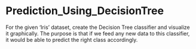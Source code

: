 # Prediction_Using_DecisionTree
For the given ‘Iris’ dataset, create the Decision Tree classifier and visualize it graphically. The purpose is that if we feed any new data to this classifier, it would be able to predict the right class accordingly.
